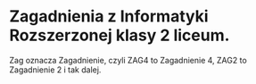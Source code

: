 # Zagadnienia z Informatyki Rozszerzonej klasy 2 liceum.

Zag oznacza Zagadnienie, czyli ZAG4 to Zagadnienie 4, ZAG2 to Zagadnienie 2 i tak dalej.
